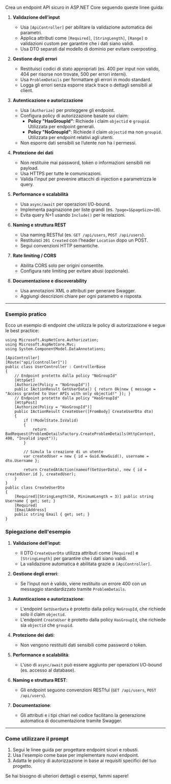 Crea un endpoint API sicuro in ASP.NET Core seguendo queste linee guida:

1. **Validazione dell’input**
   - Usa `[ApiController]` per abilitare la validazione automatica dei parametri.
   - Applica attributi come `[Required]`, `[StringLength]`, `[Range]` o validazioni custom per garantire che i dati siano validi.
   - Usa DTO separati dal modello di dominio per evitare overposting.

2. **Gestione degli errori**
   - Restituisci codici di stato appropriati (es. 400 per input non valido, 404 per risorse non trovate, 500 per errori interni).
   - Usa `ProblemDetails` per formattare gli errori in modo standard.
   - Logga gli errori senza esporre stack trace o dettagli sensibili al client.

3. **Autenticazione e autorizzazione**
   - Usa `[Authorize]` per proteggere gli endpoint.
   - Configura policy di autorizzazione basate sui claim:
     - **Policy "HasGroupId"**: Richiede i claim `objectid` e `groupid`. Utilizzata per endpoint generali.
     - **Policy "NoGroupId"**: Richiede il claim `objectid` ma non `groupid`. Utilizzata per endpoint relativi agli utenti.
   - Non esporre dati sensibili se l’utente non ha i permessi.

4. **Protezione dei dati**
   - Non restituire mai password, token o informazioni sensibili nei payload.
   - Usa HTTPS per tutte le comunicazioni.
   - Valida l’input per prevenire attacchi di injection e parametrizza le query.

5. **Performance e scalabilità**
   - Usa `async/await` per operazioni I/O-bound.
   - Implementa paginazione per liste grandi (es. `?page=1&pageSize=10`).
   - Evita query N+1 usando `Include()` per le relazioni.

6. **Naming e struttura REST**
   - Usa naming RESTful (es. `GET /api/users`, `POST /api/users`).
   - Restituisci `201 Created` con l’header `Location` dopo un POST.
   - Segui convenzioni HTTP semantiche.

7. **Rate limiting / CORS**
   - Abilita CORS solo per origini consentite.
   - Configura rate limiting per evitare abusi (opzionale).

8. **Documentazione e discoverability**
   - Usa annotazioni XML o attributi per generare Swagger.
   - Aggiungi descrizioni chiare per ogni parametro e risposta.

---

### **Esempio pratico**
Ecco un esempio di endpoint che utilizza le policy di autorizzazione e segue le best practice:

```
using Microsoft.AspNetCore.Authorization;
using Microsoft.AspNetCore.Mvc;
using System.ComponentModel.DataAnnotations;

[ApiController]
[Route("api/[controller]")]
public class UserController : ControllerBase
{
    // Endpoint protetto dalla policy "NoGroupId" 
    [HttpGet]
    [Authorize(Policy = "NoGroupId")]
    public IActionResult GetUserData() { return Ok(new { message = "Access granted to User APIs with only objectid!" }); }
    // Endpoint protetto dalla policy "HasGroupId"
    [HttpPost]
    [Authorize(Policy = "HasGroupId")]
    public IActionResult CreateUser([FromBody] CreateUserDto dto)
    {
        if (!ModelState.IsValid)
        {
            return BadRequest(ProblemDetailsFactory.CreateProblemDetails(HttpContext, 400, "Invalid input"));
        }

        // Simula la creazione di un utente
        var createdUser = new { id = Guid.NewGuid(), username = dto.Username };

        return CreatedAtAction(nameof(GetUserData), new { id = createdUser.id }, createdUser);
    }
}
public class CreateUserDto
{
    [Required][StringLength(50, MinimumLength = 3)] public string Username { get; set; }
    [Required]
    [EmailAddress]
    public string Email { get; set; }
}
```

### **Spiegazione dell'esempio**
1. **Validazione dell’input**:
   - Il DTO `CreateUserDto` utilizza attributi come `[Required]` e `[StringLength]` per garantire che i dati siano validi.
   - La validazione automatica è abilitata grazie a `[ApiController]`.

2. **Gestione degli errori**:
   - Se l’input non è valido, viene restituito un errore 400 con un messaggio standardizzato tramite `ProblemDetails`.

3. **Autenticazione e autorizzazione**:
   - L'endpoint `GetUserData` è protetto dalla policy `NoGroupId`, che richiede solo il claim `objectid`.
   - L'endpoint `CreateUser` è protetto dalla policy `HasGroupId`, che richiede sia `objectid` che `groupid`.

4. **Protezione dei dati**:
   - Non vengono restituiti dati sensibili come password o token.

5. **Performance e scalabilità**:
   - L'uso di `async/await` può essere aggiunto per operazioni I/O-bound (es. accesso al database).

6. **Naming e struttura REST**:
   - Gli endpoint seguono convenzioni RESTful (`GET /api/users`, `POST /api/users`).

7. **Documentazione**:
   - Gli attributi e i tipi chiari nel codice facilitano la generazione automatica di documentazione tramite Swagger.

---

### **Come utilizzare il prompt**
1. Segui le linee guida per progettare endpoint sicuri e robusti.
2. Usa l'esempio come base per implementare nuovi endpoint.
3. Adatta le policy di autorizzazione in base ai requisiti specifici del tuo progetto.

Se hai bisogno di ulteriori dettagli o esempi, fammi sapere!